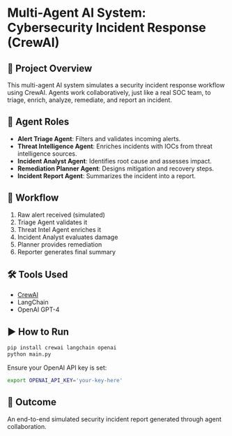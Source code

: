 # Multi-Agent AI System: Cybersecurity Incident Response (CrewAI)

## 🚨 Project Overview
This multi-agent AI system simulates a security incident response workflow using CrewAI. Agents work collaboratively, just like a real SOC team, to triage, enrich, analyze, remediate, and report an incident.

## 🧠 Agent Roles

- **Alert Triage Agent**: Filters and validates incoming alerts.
- **Threat Intelligence Agent**: Enriches incidents with IOCs from threat intelligence sources.
- **Incident Analyst Agent**: Identifies root cause and assesses impact.
- **Remediation Planner Agent**: Designs mitigation and recovery steps.
- **Incident Report Agent**: Summarizes the incident into a report.

## 🔄 Workflow
1. Raw alert received (simulated)
2. Triage Agent validates it
3. Threat Intel Agent enriches it
4. Incident Analyst evaluates damage
5. Planner provides remediation
6. Reporter generates final summary

## 🛠 Tools Used
- [CrewAI](https://github.com/joaomdmoura/crewAI)
- LangChain
- OpenAI GPT-4

## ▶️ How to Run
```bash
pip install crewai langchain openai
python main.py
```

Ensure your OpenAI API key is set:
```bash
export OPENAI_API_KEY='your-key-here'
```

## 🎯 Outcome
An end-to-end simulated security incident report generated through agent collaboration.
